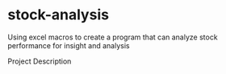 # stock-analysis

Using excel macros to create a program that can analyze stock performance for insight and analysis 

Project Description
